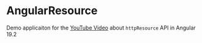 # AngularResource

Demo applicaiton for the [YouTube Video](https://youtu.be/Cdy-x84hs4c) about `httpResource` API in Angular 19.2
